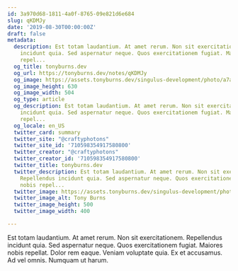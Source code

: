 ```yaml
---
id: 3a970d68-1811-4a0f-8765-09e821d6e684
slug: qKDMJy
date: '2019-08-30T00:00:00Z'
draft: false
metadata:
  description: Est totam laudantium. At amet rerum. Non sit exercitationem. Repellendus
    incidunt quia. Sed aspernatur neque. Quos exercitationem fugiat. Maiores nobis
    repel...
  og_title: tonyburns.dev
  og_url: https://tonyburns.dev/notes/qKDMJy
  og_image: https://assets.tonyburns.dev/singulus-development/photo/a7aaf33dbd0b584a47dea1fc1b3a9bbf.jpeg
  og_image_height: 630
  og_image_width: 504
  og_type: article
  og_description: Est totam laudantium. At amet rerum. Non sit exercitationem. Repellendus
    incidunt quia. Sed aspernatur neque. Quos exercitationem fugiat. Maiores nobis
    repel...
  og_locale: en_US
  twitter_card: summary
  twitter_site: "@craftyphotons"
  twitter_site_id: '710598354917580800'
  twitter_creator: "@craftyphotons"
  twitter_creator_id: '710598354917580800'
  twitter_title: tonyburns.dev
  twitter_description: Est totam laudantium. At amet rerum. Non sit exercitationem.
    Repellendus incidunt quia. Sed aspernatur neque. Quos exercitationem fugiat. Maiores
    nobis repel...
  twitter_image: https://assets.tonyburns.dev/singulus-development/photo/7502d1526646abf03deb056888635686.jpeg
  twitter_image_alt: Tony Burns
  twitter_image_height: 500
  twitter_image_width: 400

---
```


Est totam laudantium. At amet rerum. Non sit exercitationem. Repellendus incidunt quia. Sed aspernatur neque. Quos exercitationem fugiat. Maiores nobis repellat. Dolor rem eaque. Veniam voluptate quia. Ex et accusamus. Ad vel omnis. Numquam ut harum.

